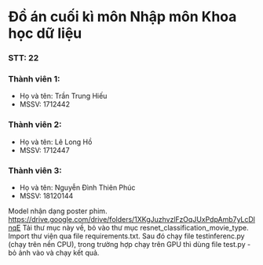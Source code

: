 # Đồ án cuối kì môn Nhập môn Khoa học dữ liệu

### STT: 22
### Thành viên 1:
- Họ và tên: Trần Trung Hiếu
- MSSV: 1712442
### Thành viên 2:
- Họ và tên: Lê Long Hồ
- MSSV: 1712447
### Thành viên 3:
- Họ và tên: Nguyễn Đình Thiên Phúc
- MSSV: 18120144



Model nhận dạng poster phim.
https://drive.google.com/drive/folders/1XKgJuzhvzlFzOqJUxPdpAmb7yLcDlnqE
Tải thư mục này về, bỏ vào thư mục resnet_classification_movie_type.
Import thư viện qua file requirements.txt.
Sau đó chạy file testinferenc.py (chạy trên nền CPU), trong trường hợp chạy trên GPU thì dùng file test.py - bỏ ảnh vào và chạy kết quả.
